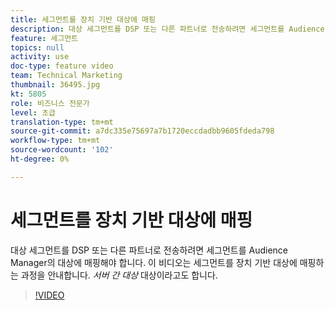 ```yaml
---
title: 세그먼트를 장치 기반 대상에 매핑
description: 대상 세그먼트를 DSP 또는 다른 파트너로 전송하려면 세그먼트를 Audience Manager의 대상에 매핑해야 합니다. 이 비디오에서는 세그먼트를 "서버간" 대상이라고도 하는 장치 기반 대상에 매핑하는 과정을 안내합니다.
feature: 세그먼트
topics: null
activity: use
doc-type: feature video
team: Technical Marketing
thumbnail: 36495.jpg
kt: 5805
role: 비즈니스 전문가
level: 초급
translation-type: tm+mt
source-git-commit: a7dc335e75697a7b1720eccdadbb9605fdeda798
workflow-type: tm+mt
source-wordcount: '102'
ht-degree: 0%

---
```



# 세그먼트를 장치 기반 대상에 매핑

대상 세그먼트를 DSP 또는 다른 파트너로 전송하려면 세그먼트를 Audience Manager의 대상에 매핑해야 합니다. 이 비디오는 세그먼트를 장치 기반 대상에 매핑하는 과정을 안내합니다. _서버 간 대상_ 대상이라고도 합니다.

>[!VIDEO](https://video.tv.adobe.com/v/36495/?quality=12&learn=on)
